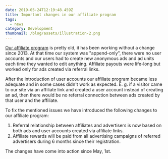```yaml
---
date: 2019-05-24T12:19:48.459Z
title: Important changes in our affiliate program
tags:
  - news
category: Development
thumbnail: /blog/assets/illustration-2.png
---
```

[Our affiliate program](https://a-ads.com/blog/2018-10-04-become-our-affiliate-partner-and-take-50-of-our-fees/) is pretty old, it has been working without a change since 2013. At that time our system was "append-only", there were no user accounts and our users had to create new anonymous ads and ad units each time they wanted to edit anything. Affiliate payouts were life-long but worked only for ads created via referral links.

After the introduction of user accounts our affiliate program became less adequate and in some cases didn't work as expected. E. g. if a visitor came to our site via an affiliate link and created a user account instead of creating an ad, then there would be no referral connection between ads created by that user and the affiliate.

To fix the mentioned issues we have introduced the following changes to our affiliate program:

1. Referral relationship between affiliates and advertisers is now based on both ads and user accounts created via affiliate links.
2. Affiliate rewards will be paid from all advertising campaigns of referred advertisers during 6 months since their registration.

The changes have come into action since May, 1st.
